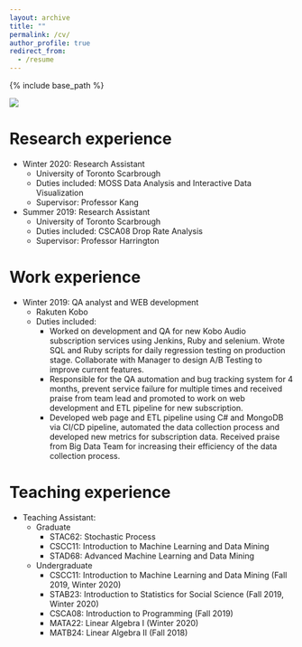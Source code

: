 ```yaml
---
layout: archive
title: ""
permalink: /cv/
author_profile: true
redirect_from:
  - /resume
---
```


{% include base_path %}

![](https://superp0tat0.github.io/files/re1.jpg)

Research experience
======
* Winter 2020: Research Assistant
  * University of Toronto Scarbrough
  * Duties included: MOSS Data Analysis and Interactive Data Visualization
  * Supervisor: Professor Kang
* Summer 2019: Research Assistant
  * University of Toronto Scarbrough
  * Duties included: CSCA08 Drop Rate Analysis
  * Supervisor: Professor Harrington

Work experience
======
* Winter 2019: QA analyst and WEB development
  * Rakuten Kobo
  * Duties included: 
    * Worked on development and QA for new Kobo Audio subscription services using Jenkins, Ruby and selenium. Wrote SQL and Ruby scripts for daily regression testing on production stage. Collaborate with Manager to design A/B Testing to improve current features.
    * Responsible for the QA automation and bug tracking system for 4 months, prevent service failure for multiple times and received praise from team lead and promoted to work on web development and ETL pipeline for new subscription.
    * Developed web page and ETL pipeline using C\# and MongoDB via CI/CD pipeline, automated the data collection process and developed new metrics for subscription data. Received praise from Big Data Team for increasing their efficiency of the data collection process.

Teaching experience
======
* Teaching Assistant:
  * Graduate
    * STAC62: Stochastic Process
    * CSCC11: Introduction to Machine Learning and Data Mining
    * STAD68: Advanced Machine Learning and Data Mining
  * Undergraduate
    * CSCC11: Introduction to Machine Learning and Data Mining (Fall 2019, Winter 2020)
    * STAB23: Introduction to Statistics for Social Science (Fall 2019, Winter 2020)
    * CSCA08: Introduction to Programming (Fall 2019)
    * MATA22: Linear Algebra I (Winter 2020)
    * MATB24: Linear Algebra II (Fall 2018)
